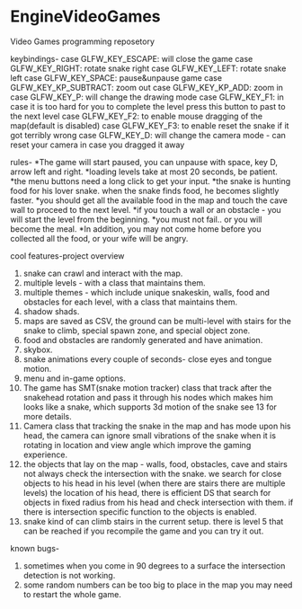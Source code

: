 # EngineVideoGames
Video Games programming reposetory

keybindings-
case GLFW_KEY_ESCAPE:       will close the game
case GLFW_KEY_RIGHT:        rotate snake right
case GLFW_KEY_LEFT:         rotate snake left
case GLFW_KEY_SPACE:        pause&unpause game
case GLFW_KEY_KP_SUBTRACT:  zoom out
case GLFW_KEY_KP_ADD:       zoom in
case GLFW_KEY_P:            will change the drawing mode
case GLFW_KEY_F1:           in case it is too hard for you to complete the level press this button to past to the next level
case GLFW_KEY_F2:           to enable mouse dragging of the map(default is disabled)
case GLFW_KEY_F3:           to enable reset the snake if it got terribly wrong
case GLFW_KEY_D:            will change the camera mode - can reset your camera in case you dragged it away

rules-
*The game will start paused, you can unpause with space, key D, arrow left and right.
*loading levels take at most 20 seconds, be patient.
*the menu buttons need a long click to get your input.
*the snake is hunting food for his lover snake. when the snake finds food, he becomes slightly faster.
*you should get all the available food in the map and touch the cave wall to proceed to the next level.
*if you touch a wall or an obstacle - you will start the level from the beginning.
*you must not fail.. or you will become the meal.
*In addition, you may not come home before you collected all the food, or your wife will be angry.

cool features-project overview
1. snake can crawl and interact with the map.
2. multiple levels - with a class that maintains them.
3. multiple themes - which include unique snakeskin, walls, food and obstacles for each level, with a class that maintains them.
4. shadow shads.
5. maps are saved as CSV, the ground can be multi-level with stairs for the snake to climb, special spawn zone, and special object zone.
6. food and obstacles are randomly generated and have animation.
7. skybox.
8. snake animations every couple of seconds- close eyes and tongue motion.
9. menu and in-game options.
10. The game has SMT(snake motion tracker) class that track after the snakehead rotation and pass it through his nodes which makes him looks like a snake, which supports 3d motion of the snake see 13 for more details.
11. Camera class that tracking the snake in the map and has mode upon his head, the camera can ignore small vibrations of the snake when it is rotating in location and view angle which improve the gaming experience.
12. the objects that lay on the map - walls, food, obstacles, cave and stairs not always check the intersection with the snake. we search for close objects to his head in his level (when there are stairs there are multiple levels) the location of his head, there is efficient DS that search for objects in fixed radius from his head and check intersection with them. if there is intersection specific function to the objects is enabled.
13. snake kind of can climb stairs in the current setup. there is level 5 that can be reached if you recompile the game and you can try it out.

known bugs-
1. sometimes when you come in 90 degrees to a surface the intersection detection is not working.
2. some random numbers can be too big to place in the map you may need to restart the whole game.